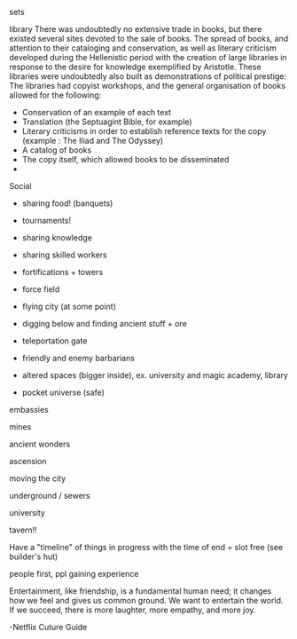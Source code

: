 

sets

library
There was undoubtedly no extensive trade in books, but there existed several sites devoted to the sale of books.
The spread of books, and attention to their cataloging and conservation, as well as literary criticism developed during the Hellenistic period with the creation of large libraries in response to the desire for knowledge exemplified by Aristotle. These libraries were undoubtedly also built as demonstrations of political prestige:
The libraries had copyist workshops, and the general organisation of books allowed for the following:
- Conservation of an example of each text
- Translation (the Septuagint Bible, for example)
- Literary criticisms in order to establish reference texts for the copy (example : The Iliad and The Odyssey)
- A catalog of books
- The copy itself, which allowed books to be disseminated
-

Social
- sharing food! (banquets)
- tournaments!
- sharing knowledge
- sharing skilled workers


- fortifications + towers
- force field
- flying city (at some point)
- digging below and finding ancient stuff + ore
- teleportation gate
- friendly and enemy barbarians
- altered spaces (bigger inside), ex. university and magic academy, library
- pocket universe (safe)


embassies

mines

ancient wonders

ascension

moving the city

underground / sewers

university

tavern!!

Have a "timeline" of things in progress with the time of end = slot free (see builder's hut)

people first, ppl gaining experience

Entertainment, like friendship, is a fundamental human need; it changes how we feel and gives us common ground. We want to entertain the world. If we succeed, there is more laughter, more empathy, and more joy.

-Netflix Cuture Guide
